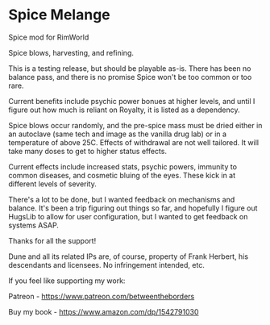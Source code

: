 # Spice Melange
Spice mod for RimWorld

Spice blows, harvesting, and refining.

This is a testing release, but should be playable as-is. There has been no balance pass, and there is no promise Spice won't be too common or too rare.

Current benefits include psychic power bonues at higher levels, and until I figure out how much is reliant on Royalty, it is listed as a dependency.

Spice blows occur randomly, and the pre-spice mass must be dried either in an autoclave (same tech and image as the vanilla drug lab) or in a temperature of above 25C. Effects of withdrawal are not well tailored. It will take many doses to get to higher status effects.

Current effects include increased stats, psychic powers, immunity to common diseases, and cosmetic bluing of the eyes. These kick in at different levels of severity.

There's a lot to be done, but I wanted feedback on mechanisms and balance. It's been a trip figuring out things so far, and hopefully I figure out HugsLib to allow for user configuration, but I wanted to get feedback on systems ASAP.


Thanks for all the support!



Dune and all its related IPs are, of course, property of Frank Herbert, his descendants and licensees. No infringement intended, etc.




If you feel like supporting my work:

Patreon - https://www.patreon.com/betweentheborders

Buy my book - https://www.amazon.com/dp/1542791030

